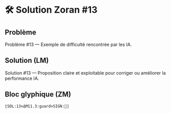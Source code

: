 # 🛠️ Solution Zoran #13

## Problème
Problème #13 — Exemple de difficulté rencontrée par les IA.

## Solution (LM)
Solution #13 — Proposition claire et exploitable pour corriger ou améliorer la performance IA.

## Bloc glyphique (ZM)
```
⟦SOL:13⋄ΔM11.3:guard⋄SIGN:🦋⟧
```

